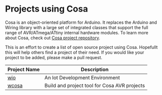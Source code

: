 # Projects using Cosa

Cosa is an object-oriented platform for Arduino. It replaces the Arduino and Wiring library with a large set of integrated classes that support the full range of AVR/ATmega/ATtiny internal hardware modules. To learn more about Cosa, check out [Cosa project repository](https://github.com/mikaelpatel/Cosa).

This is an effort to create a list of open source project using Cosa. Hopefullt this will help others find a project of their need. If you would like your project to be added, please make a pull request.

| Project Name              | Description                                                           |
| ------------------------- |-----------------------------------------------------------------------|
| [wio](https://github.com/wio/wio)                | An Iot Development Environment                 |
| [wcosa](https://github.com/waterloop/wcosa)      | Build and project tool for Cosa AVR projects   |
